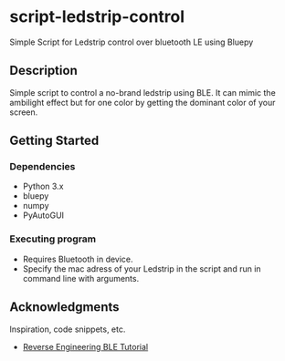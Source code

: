 # script-ledstrip-control

Simple Script for Ledstrip control over bluetooth LE using Bluepy

## Description

Simple script to control a no-brand ledstrip using BLE. It can mimic the ambilight effect but for one color by getting the dominant color of your screen.

## Getting Started

### Dependencies

* Python 3.x
* bluepy
* numpy
* PyAutoGUI

### Executing program

* Requires Bluetooth in device.
* Specify the mac adress of your Ledstrip in the script and run in command line with arguments.

## Acknowledgments

Inspiration, code snippets, etc.
* [Reverse Engineering BLE Tutorial](http://nilhcem.com/iot/reverse-engineering-simple-bluetooth-devices)
